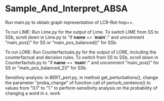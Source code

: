# Sample_And_Interpret_ABSA

Run main.py to obtain graph representation of LCR-Rot-hop++.

To run LIME:
Run Lime.py for the output of Lime.
To switch LIME from SS to SSb, scroll down in Lime.py to "if __name__ == '__main__':" and uncomment "main_pos()" for SS or "main_pos_balanced()" for SSb.

To run LORE:
Run Counterfactuals.py for the output of LORE, including the counterfactual and decision rules.
To switch from SS to SSb, scroll down in Counterfactuls.py to "if __name__ == '__main__':" and uncomment "main_pos()" for SS or "main_pos_balanced_2()" for SSb.

Sensitiviy analysis:
in BERT_pert.py, in method get_perturbations(), change the parameter "proba_change" of function call of perturb_sentence() to values from "0.1" to "1." to perform sensitivity analysis on the probability of changing a word in x. 
work
